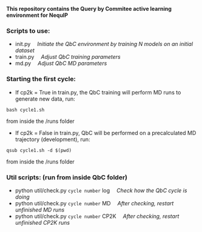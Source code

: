 **This repository contains the Query by Commitee active learning environment for NequIP**

### Scripts to use:

* init.py &emsp;*Initiate the QbC environment by training N models on an initial dataset*
* train.py &emsp;*Adjust QbC training parameters*
* md.py &emsp;*Adjust QbC MD parameters*

### Starting the first cycle:

* If cp2k = True in train.py, the QbC training will perform MD runs to generate new data, run:
```
bash cycle1.sh
```
from inside the /runs folder

* If cp2k = False in train.py, QbC will be performed on a precalculated MD trajectory (development), run:
```
qsub cycle1.sh -d $(pwd)
```
from inside the /runs folder

### Util scripts: (run from inside QbC folder)

* python util/check.py `cycle number` log &emsp;*Check how the QbC cycle is doing*
* python util/check.py `cycle number` MD &emsp;*After checking, restart unfinished MD runs*
* python util/check.py `cycle number` CP2K &emsp;*After checking, restart unfinished CP2K runs*
